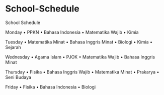 # School-Schedule
School Schedule

Monday
• PPKN
• Bahasa Indonesia
• Matematika Wajib
• Kimia

Tuesday
• Matematika Minat
• Bahasa Inggris Minat
• Biologi
• Kimia
• Sejarah

Wednesday
• Agama Islam
• PJOK
• Matematika Wajib
• Bahasa Inggris Minat

Thursday
• Fisika
• Bahasa Inggris Wajib
• Matematika Minat
• Prakarya
• Seni Budaya

Friday
• Fisika
• Bahasa Indonesia
• Biologi